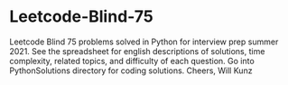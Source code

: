 # Leetcode-Blind-75
Leetcode Blind 75 problems solved in Python for interview prep summer 2021.
See the spreadsheet for english descriptions of solutions, time complexity, related topics, and difficulty of each question. Go into PythonSolutions directory for coding solutions.
Cheers,
Will Kunz
